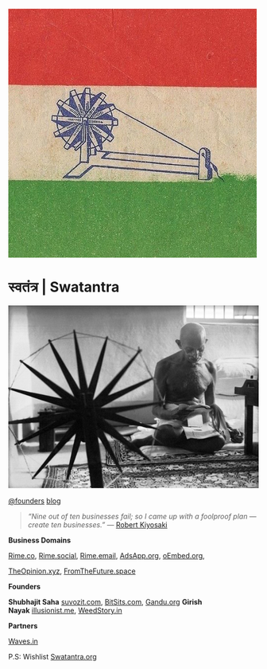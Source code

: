 ![swaraj-flag](images/swaraj-flag.JPG)

# स्वतंत्र | Swatantra

![gandhi-spinning-charkha](images/gandhi-spinning-charkha.jpg)

[@founders](fonders@rime.co) [blog](http://rime.co/@founders)

> *“Nine out of ten businesses fail; so I came up with a foolproof plan — create ten businesses.”* — [Robert Kiyosaki](http://www.forbes.com/sites/ericwagner/2013/10/22/9-lessons-from-a-10-time-startup-failure/#3362cf7eb2a2)

**Business Domains**

[Rime.co](http://rime.co/), [Rime.social](http://rime.social/), [Rime.email](http://rime.email/), [AdsApp.org](http://adsapp.org/), [oEmbed.org](http://oembed.org/),

[TheOpinion.xyz](http://theopinion.xyz/), [FromTheFuture.space](http://fromthefuture.space/) 

**Founders**

**Shubhajit Saha** [suvozit.com](http://suvozit.com/), [BitSits.com](http://bitsits.com/), [Gandu.org](http://gandu.org/)
**Girish Nayak** [illusionist.me](http://illusionist.me/), [WeedStory.in](http://weedstory.in/)

**Partners**

[Waves.in](http://waves.in)

P.S: Wishlist [Swatantra.org](http://swatantra.org)
